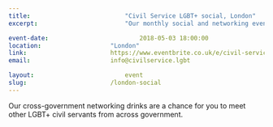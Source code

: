 ```yaml
---
title:  						"Civil Service LGBT+ social, London"
excerpt:	  					"Our monthly social and networking event in London."

event-date: 						2018-05-03 18:00:00
location: 					"London"
link: 						https://www.eventbrite.co.uk/e/civil-service-lgbt-social-london-tickets-39611770873
email: 						info@civilservice.lgbt

layout: 						event
slug:						/london-social
---
```


Our cross-government networking drinks are a chance for you to meet other LGBT+ civil servants from across government.